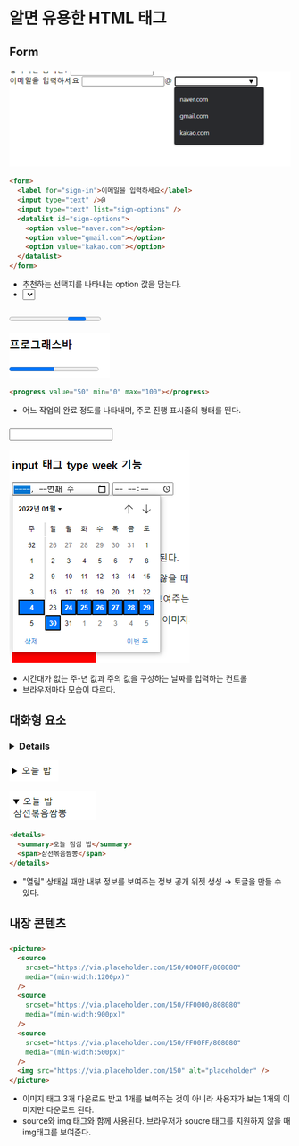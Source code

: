 # 알면 유용한 HTML 태그

## Form

### <datalist>

![Untitled](img/Untitled.png)

```html
<form>
  <label for="sign-in">이메일을 입력하세요</label>
  <input type="text" />@
  <input type="text" list="sign-options" />
  <datalist id="sign-options">
    <option value="naver.com"></option>
    <option value="gmail.com"></option>
    <option value="kakao.com"></option>
  </datalist>
</form>
```

- 추천하는 선택지를 나타내는 option 값을 담는다.
- <select>는 옵션 값만 선택하고, <datalist>는 옵션 목록에 없는 값도 입력 가능하다. 입력창에 타이핑 시에 자동완성 기능을 제공한다. 회원가입시 이메일 도메인 선택할 때 사용하면 유용하다.

### <progress>

![Untitled](img/Untitled%201.png)

```html
<progress value="50" min="0" max="100"></progress>
```

- 어느 작업의 완료 정도를 나타내며, 주로 진행 표시줄의 형태를 띈다.

### <input type=”week”>

![Untitled](img/Untitled%202.png)

- 시간대가 없는 주-년 값과 주의 값을 구성하는 날짜를 입력하는 컨트롤
- 브라우저마다 모습이 다르다.

## 대화형 요소

### <details>

![Untitled](img/Untitled%203.png)

![Untitled](img/Untitled%204.png)

```html
<details>
  <summary>오늘 점심 밥</summary>
  <span>삼선볶음짬뽕</span>
</details>
```

- "열림" 상태일 때만 내부 정보를 보여주는 정보 공개 위젯 생성 → 토글을 만들 수 있다.

## 내장 콘텐츠

### <picture>

```html
<picture>
  <source
    srcset="https://via.placeholder.com/150/0000FF/808080"
    media="(min-width:1200px)"
  />
  <source
    srcset="https://via.placeholder.com/150/FF0000/808080"
    media="(min-width:900px)"
  />
  <source
    srcset="https://via.placeholder.com/150/FF00FF/808080"
    media="(min-width:500px)"
  />
  <img src="https://via.placeholder.com/150" alt="placeholder" />
</picture>
```

- 이미지 태그 3개 다운로드 받고 1개를 보여주는 것이 아니라 사용자가 보는 1개의 이미지만 다운로드 된다.
- source와 img 태그와 함께 사용된다. 브라우저가 soucre 태그를 지원하지 않을 때 img태그를 보여준다.

